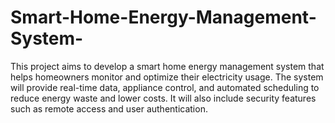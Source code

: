 # Smart-Home-Energy-Management-System-
This project aims to develop a smart home energy management system that helps homeowners monitor and optimize their electricity usage. The system will provide real-time data, appliance control, and automated scheduling to reduce energy waste and lower costs. It will also include security features such as remote access and user authentication. 
